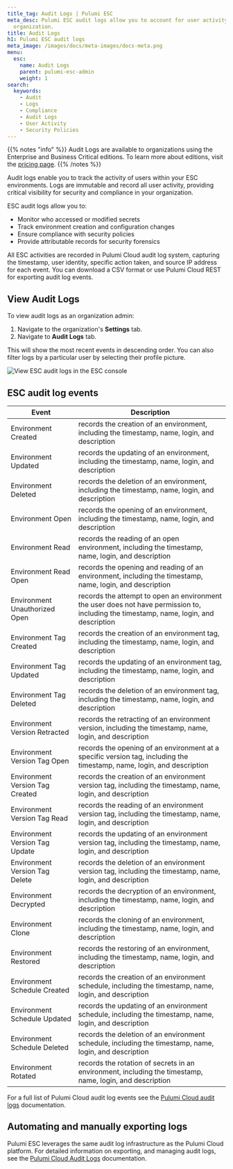 ```yaml
---
title_tag: Audit Logs | Pulumi ESC
meta_desc: Pulumi ESC audit logs allow you to account for user activity within your
  organization.
title: Audit Logs
h1: Pulumi ESC audit logs
meta_image: /images/docs/meta-images/docs-meta.png
menu:
  esc:
    name: Audit Logs
    parent: pulumi-esc-admin
    weight: 1
search:
  keywords:
    - Audit
    - Logs
    - Compliance
    - Audit Logs
    - User Activity
    - Security Policies
---
```


{{% notes "info" %}}
Audit Logs are available to organizations using the Enterprise and Business Critical editions.
To learn more about editions, visit the [pricing page](/pricing/).
{{% /notes %}}

Audit logs enable you to track the activity of users within your ESC environments. Logs are immutable and record all user activity, providing critical visibility for security and compliance in your organization.

ESC audit logs allow you to:

- Monitor who accessed or modified secrets
- Track environment creation and configuration changes
- Ensure compliance with security policies
- Provide attributable records for security forensics

All ESC activities are recorded in Pulumi Cloud audit log system, capturing the timestamp, user identity, specific action taken, and source IP address for each event. You can download a CSV format or use Pulumi Cloud REST for exporting audit log events.

## View Audit Logs

To view audit logs as an organization admin:

1. Navigate to the organization's **Settings** tab.
1. Navigate to **Audit Logs** tab.

This will show the most recent events in descending order. You can also filter logs by a particular user by selecting their profile picture.

![View ESC audit logs in the ESC console](/docs/esc/assets/pulumi-view-audit-logs.png)

## ESC audit log events

| Event                                      | Description                                                                                                                                                       |
|--------------------------------------------|-------------------------------------------------------------------------------------------------------------------------------------------------------------------|
| Environment Created                      | records the creation of an environment, including the timestamp, name, login, and description
| Environment Updated                      | records the updating of an environment, including the timestamp, name, login, and description                                                                         |
| Environment Deleted                      | records the deletion of an environment, including the timestamp, name, login, and description                                                                         |
| Environment Open                         | records the opening of an environment, including the timestamp, name, login, and description                                                                          |
| Environment Read                         | records the reading of an open environment, including the timestamp, name, login, and description                                                                     |
| Environment Read Open                    | records the opening and reading of an environment, including the timestamp, name, login, and description                                                              |
| Environment Unauthorized Open            | records the attempt to open an environment the user does not have permission to, including the timestamp, name, login, and description                                |
| Environment Tag Created                  | records the creation of an environment tag, including the timestamp, name, login, and description                                                                     |
| Environment Tag Updated                  | records the updating of an environment tag, including the timestamp, name, login, and description                                                                     |
| Environment Tag Deleted                  | records the deletion of an environment tag, including the timestamp, name, login, and description                                                                     |
| Environment Version Retracted            | records the retracting of an environment version, including the timestamp, name, login, and description                                                               |
| Environment Version Tag Open             | records the opening of an environment at a specific version tag, including the timestamp, name, login, and description                                                |
| Environment Version Tag Created          | records the creation of an environment version tag, including the timestamp, name, login, and description                                                             |
| Environment Version Tag Read             | records the reading of an environment version tag, including the timestamp, name, login, and description                                                              |
| Environment Version Tag Update           | records the updating of an environment version tag, including the timestamp, name, login, and description                                                             |
| Environment Version Tag Delete           | records the deletion of an environment version tag, including the timestamp, name, login, and description                                                             |
| Environment Decrypted                    | records the decryption of an environment, including the timestamp, name, login, and description                                                                       |
| Environment Clone                        | records the cloning of an environment, including the timestamp, name, login, and description                                                                          |
| Environment Restored                     | records the restoring of an environment, including the timestamp, name, login, and description                                                                        |
| Environment Schedule Created             | records the creation of an environment schedule, including the timestamp, name, login, and description                                                                |
| Environment Schedule Updated             | records the updating of an environment schedule, including the timestamp, name, login, and description                                                                |
| Environment Schedule Deleted             | records the deletion of an environment schedule, including the timestamp, name, login, and description                                                                |
| Environment Rotated                      | records the rotation of secrets in an environment, including the timestamp, name, login, and description                                                              |

For a full list of Pulumi Cloud audit log events see the [Pulumi Cloud audit logs](/docs/pulumi-cloud/admin/audit-logs/) documentation.

## Automating and manually exporting logs

Pulumi ESC leverages the same audit log infrastructure as the Pulumi Cloud platform. For detailed information on exporting, and managing audit logs, see the [Pulumi Cloud Audit Logs](/docs/pulumi-cloud/admin/audit-logs/) documentation.
